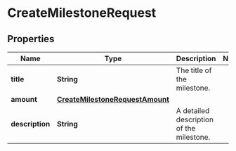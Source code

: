 

# CreateMilestoneRequest


## Properties

| Name | Type | Description | Notes |
|------------ | ------------- | ------------- | -------------|
|**title** | **String** | The title of the milestone. |  |
|**amount** | [**CreateMilestoneRequestAmount**](CreateMilestoneRequestAmount.md) |  |  |
|**description** | **String** | A detailed description of the milestone. |  |




